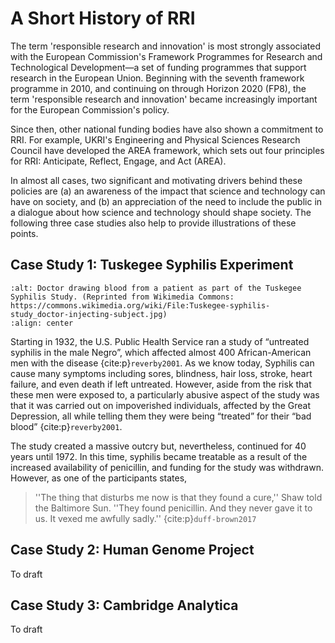 # A Short History of RRI

The term 'responsible research and innovation' is most strongly associated with the European Commission's Framework Programmes for Research and Technological Development—a set of funding programmes that support research in the European Union. Beginning with the seventh framework programme in 2010, and continuing on through Horizon 2020 (FP8), the term 'responsible research and innovation' became increasingly important for the European Commission's policy.

Since then, other national funding bodies have also shown a commitment to RRI. For example, UKRI's Engineering and Physical Sciences Research Council have developed the AREA framework, which sets out four principles for RRI: Anticipate, Reflect, Engage, and Act (AREA).

In almost all cases, two significant and motivating drivers behind these policies are (a) an awareness of the impact that science and technology can have on society, and (b) an appreciation of the need to include the public in a dialogue about how science and technology should shape society. The following three case studies also help to provide illustrations of these points.

## Case Study 1: Tuskegee Syphilis Experiment

```{image} /images/photos/tuskegee.jpg
:alt: Doctor drawing blood from a patient as part of the Tuskegee Syphilis Study. (Reprinted from Wikimedia Commons: https://commons.wikimedia.org/wiki/File:Tuskegee-syphilis-study_doctor-injecting-subject.jpg)
:align: center
```

Starting in 1932, the U.S. Public Health Service ran a study of “untreated syphilis in the male Negro”, which affected almost 400 African-American men with the disease {cite:p}`reverby2001`. As we know today, Syphilis can cause many symptoms including sores, blindness, hair loss, stroke, heart failure, and even death if left untreated. However, aside from the risk that these men were exposed to, a particularly abusive aspect of the study was that it was carried out on impoverished individuals, affected by the Great Depression, all while telling them they were being “treated” for their “bad blood” {cite:p}`reverby2001`.

The study created a massive outcry but, nevertheless, continued for 40 years until 1972. In this time, syphilis became treatable as a result of the increased availability of penicillin, and funding for the study was withdrawn. However, as one of the participants states,

> ''The thing that disturbs me now is that they found a cure,'' Shaw told the Baltimore Sun. ''They found penicillin. And they never gave it to us. It vexed me awfully sadly.'' {cite:p}`duff-brown2017`

<!-- The outcry over the study, which affected approximately 399 African-American men with the disease and 201 controls, led to a lawsuit, Senate hearings, a federal investigation, and new rules about informed consent. It provided a powerful metaphor for racism, ethical mistakes, and the danger of state-run medical research. It has also generated rumors, historical monographs, videos, documentaries, plays, poems, music, a movie, photo-montages, a surgeon general’s nomination hearings, a presidential apology, a com- mon topic for IRB training, new memorials, and a National Bioethics Institute -->

## Case Study 2: Human Genome Project

To draft

## Case Study 3: Cambridge Analytica

To draft
